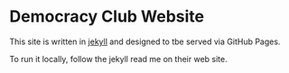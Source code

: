 # Democracy Club Website

This site is written in [jekyll](http://jekyllrb.com/) and designed to tbe served via GitHub Pages.

To run it locally, follow the jekyll read me on their web site.